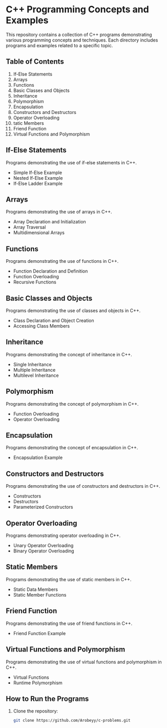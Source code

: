 # C++ Programming Concepts and Examples

This repository contains a collection of C++ programs demonstrating various programming concepts and techniques. Each directory includes programs and examples related to a specific topic.

## Table of Contents

1. If-Else Statements
2. Arrays
3. Functions
4. Basic Classes and Objects
5. Inheritance
6. Polymorphism
7. Encapsulation
8. Constructors and Destructors
9. Operator Overloading
10. tatic Members
11. Friend Function
12. Virtual Functions and Polymorphism

## If-Else Statements

Programs demonstrating the use of if-else statements in C++.

- Simple If-Else Example
- Nested If-Else Example
- If-Else Ladder Example

## Arrays

Programs demonstrating the use of arrays in C++.

- Array Declaration and Initialization
- Array Traversal
- Multidimensional Arrays

## Functions

Programs demonstrating the use of functions in C++.

- Function Declaration and Definition
- Function Overloading
- Recursive Functions

## Basic Classes and Objects

Programs demonstrating the use of classes and objects in C++.

- Class Declaration and Object Creation
- Accessing Class Members

## Inheritance

Programs demonstrating the concept of inheritance in C++.

- Single Inheritance
- Multiple Inheritance
- Multilevel Inheritance

## Polymorphism

Programs demonstrating the concept of polymorphism in C++.

- Function Overloading
- Operator Overloading

## Encapsulation

Programs demonstrating the concept of encapsulation in C++.

- Encapsulation Example

## Constructors and Destructors

Programs demonstrating the use of constructors and destructors in C++.

- Constructors
- Destructors
- Parameterized Constructors

## Operator Overloading

Programs demonstrating operator overloading in C++.

- Unary Operator Overloading
- Binary Operator Overloading

## Static Members

Programs demonstrating the use of static members in C++.

- Static Data Members
- Static Member Functions

## Friend Function

Programs demonstrating the use of friend functions in C++.

- Friend Function Example

## Virtual Functions and Polymorphism

Programs demonstrating the use of virtual functions and polymorphism in C++.

- Virtual Functions
- Runtime Polymorphism

## How to Run the Programs

1. Clone the repository:
   ```bash
   git clone https://github.com/Arobeyy/c-problems.git

